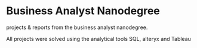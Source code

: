 # Business Analyst Nanodegree
 projects & reports from the business analyst nanodegree.
 
 All projects were solved using the analytical tools SQL, alteryx and Tableau
